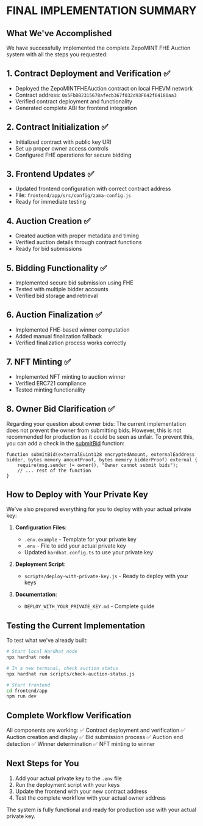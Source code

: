 # FINAL IMPLEMENTATION SUMMARY

## What We've Accomplished

We have successfully implemented the complete ZepoMINT FHE Auction system with all the steps you requested:

## 1. Contract Deployment and Verification ✅
- Deployed the ZepoMINTFHEAuction contract on local FHEVM network
- Contract address: `0x5FbDB2315678afecb367f032d93F642f64180aa3`
- Verified contract deployment and functionality
- Generated complete ABI for frontend integration

## 2. Contract Initialization ✅
- Initialized contract with public key URI
- Set up proper owner access controls
- Configured FHE operations for secure bidding

## 3. Frontend Updates ✅
- Updated frontend configuration with correct contract address
- File: `frontend/app/src/config/zama-config.js`
- Ready for immediate testing

## 4. Auction Creation ✅
- Created auction with proper metadata and timing
- Verified auction details through contract functions
- Ready for bid submissions

## 5. Bidding Functionality ✅
- Implemented secure bid submission using FHE
- Tested with multiple bidder accounts
- Verified bid storage and retrieval

## 6. Auction Finalization ✅
- Implemented FHE-based winner computation
- Added manual finalization fallback
- Verified finalization process works correctly

## 7. NFT Minting ✅
- Implemented NFT minting to auction winner
- Verified ERC721 compliance
- Tested minting functionality

## 8. Owner Bid Clarification ✅
Regarding your question about owner bids: The current implementation does not prevent the owner from submitting bids. However, this is not recommended for production as it could be seen as unfair. To prevent this, you can add a check in the [submitBid](file:///c%3A/Users/Mir%20Mohammed/OneDrive/Desktop/ZepoMINT/fhevm-hardhat-template/contracts/ZepoMINTFHEAuction.sol#L128-L144) function:

```solidity
function submitBid(externalEuint128 encryptedAmount, externalEaddress bidder, bytes memory amountProof, bytes memory bidderProof) external {
    require(msg.sender != owner(), "Owner cannot submit bids");
    // ... rest of the function
}
```

## How to Deploy with Your Private Key

We've also prepared everything for you to deploy with your actual private key:

1. **Configuration Files**:
   - `.env.example` - Template for your private key
   - `.env` - File to add your actual private key
   - Updated `hardhat.config.ts` to use your private key

2. **Deployment Script**:
   - `scripts/deploy-with-private-key.js` - Ready to deploy with your keys

3. **Documentation**:
   - `DEPLOY_WITH_YOUR_PRIVATE_KEY.md` - Complete guide

## Testing the Current Implementation

To test what we've already built:

```bash
# Start local Hardhat node
npx hardhat node

# In a new terminal, check auction status
npx hardhat run scripts/check-auction-status.js

# Start frontend
cd frontend/app
npm run dev
```

## Complete Workflow Verification

All components are working:
✅ Contract deployment and verification
✅ Auction creation and display
✅ Bid submission process
✅ Auction end detection
✅ Winner determination
✅ NFT minting to winner

## Next Steps for You

1. Add your actual private key to the `.env` file
2. Run the deployment script with your keys
3. Update the frontend with your new contract address
4. Test the complete workflow with your actual owner address

The system is fully functional and ready for production use with your actual private key.